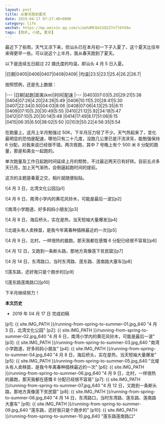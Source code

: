 ```yaml
---
layout: post
title: 从春天跑到夏天
date: 2019-04-17 07:27:40+0800
category: life
wechat: https://mp.weixin.qq.com/s/aehdMC6m1SQSZ7n7l6YU9w
tags: [跑步, 小结, 夏天]
---
```


最近下了些雨，天气又凉下来，但汕头已在本月初一下子入夏了，这个夏天比往年来得更早一些。可以说这个上半月，我从春天跑到了夏天。

以下是连续五日超过 22 摄氏度的均温，即汕头 4 月 5 日入夏。

|日期|0405|0406|0407|0408|0409|
|均温|23.5|23.1|25.4|26.2|26.7|

按照惯例，还是先上数据：

|---
|日期|起跑|距离(km)|时间|配速
|---
|0403|07:03|5.20|29:21|5:38
|0404|07:26|4.20|24:26|5:49
|0406|10:11|5.20|28:41|5:30
|0407|22:34|0.50|04:03|8:06
|0408|07:06|4.13|25:35|6:11
|0409|07:10|5.20|30:49|5:55
|0410|21:12|5.92|34:18|5:47
|0412|07:10|5.20|30:14|5:48
|0414|17:49|8.17|51:06|6:15
|0415|06:35|6.50|38:02|5:50
|G|10次|50.22|4:56:35|5:54

在跑量上，这月上半月勉强过 50K，下半月压力轻了不少。天气热起来了，变化最明显的恐怕是配速，哪怕只有二十几度，没跑几公里已是汗流浃背，能勉强保持 6 分配，对我来说已经很不错。两次夜跑，其中 7 号晚上有个 500 米 8 分配的跑量，那是和美女一起跑的。

单次跑量及工作日起跑时间延续上月的颓势，不过最近两天已有好转。目前五点多天已亮，加上天气渐热，会倒逼起跑时间的提前。

这次的主题是春夏之交，相片就随便贴贴。

![4 月 3 日，北湾文化公园][p1]

![4 月 6 日，南湾小学内的黄花风铃木，可能是最后一波][p2]

![南湾小学跑道，好多妈妈小朋友][p3]

![4 月 8 日，海后桥头，实在是热，当天短袖大量爆发][p4]

![北堤头有人卖秧苗，是我今年离春种插秧最近的一次][p5]

![4 月 9 日，北村，一样很热的晨跑，那天我都在感慨 6 分配已经很不容易][p6]

![4 月 12 日，又跑到一条断头路，那地方真像莲下贫民窟][p7]

![4 月 14 日，东湾路口，当时东湾路、莲东路、莲南路大塞车][p8]

![莲东路，还好我只是个跑步的][p9]

![莲东路莲南路口][p10]

下半月继续努力！

**本文历史**

* 2019 年 04 月 17 日 完成初稿

[p1]: {{ site.IMG_PATH }}/running-from-spring-to-summer-01.jpg_640 "4 月 3 日，北湾文化公园"
[p2]: {{ site.IMG_PATH }}/running-from-spring-to-summer-02.jpg_640 "4 月 6 日，南湾小学内的黄花风铃木，可能是最后一波"
[p3]: {{ site.IMG_PATH }}/running-from-spring-to-summer-03.jpg_640 "南湾小学跑道，好多妈妈小朋友"
[p4]: {{ site.IMG_PATH }}/running-from-spring-to-summer-04.jpg_640 "4 月 8 日，海后桥头，实在是热，当天短袖大量爆发"
[p5]: {{ site.IMG_PATH }}/running-from-spring-to-summer-05.jpg_640 "北堤头有人卖秧苗，是我今年离春种插秧最近的一次"
[p6]: {{ site.IMG_PATH }}/running-from-spring-to-summer-06.jpg_640 "4 月 9 日，北村，一样很热的晨跑，那天我都在感慨 6 分配已经很不容易"
[p7]: {{ site.IMG_PATH }}/running-from-spring-to-summer-07.jpg_640 "4 月 12 日，又跑到一条断头路，那地方真像莲下贫民窟"
[p8]: {{ site.IMG_PATH }}/running-from-spring-to-summer-08.jpg_640 "4 月 14 日，东湾路口，当时东湾路、莲东路、莲南路大塞车"
[p9]: {{ site.IMG_PATH }}/running-from-spring-to-summer-09.jpg_640 "莲东路，还好我只是个跑步的"
[p10]: {{ site.IMG_PATH }}/running-from-spring-to-summer-10.jpg_640 "莲东路莲南路口"
